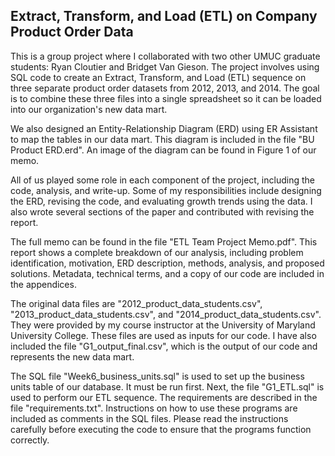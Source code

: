 Extract, Transform, and Load (ETL) on Company Product Order Data
----------------

This is a group project where I collaborated with two other UMUC graduate students: Ryan Cloutier and Bridget Van Gieson.  The project involves using SQL code to create an Extract, Transform, and Load (ETL) sequence on three separate product order datasets from 2012, 2013, and 2014.  The goal is to combine these three files into a single spreadsheet so it can be loaded into our organization's new data mart.

We also designed an Entity-Relationship Diagram (ERD) using ER Assistant to map the tables in our data mart.  This diagram is included in the file "BU Product ERD.erd".  An image of the diagram can be found in Figure 1 of our memo.

All of us played some role in each component of the project, including the code, analysis, and write-up.  Some of my responsibilities include designing the ERD, revising the code, and evaluating growth trends using the data.  I also wrote several sections of the paper and contributed with revising the report.

The full memo can be found in the file "ETL Team Project Memo.pdf".  This report shows a complete breakdown of our analysis, including problem identification, motivation, ERD description, methods, analysis, and proposed solutions.  Metadata, technical terms, and a copy of our code are included in the appendices.

The original data files are "2012_product_data_students.csv", "2013_product_data_students.csv", and "2014_product_data_students.csv".  They were provided by my course instructor at the University of Maryland University College.  These files are used as inputs for our code.  I have also included the file "G1_output_final.csv", which is the output of our code and represents the new data mart.

The SQL file "Week6_business_units.sql" is used to set up the business units table of our database.  It must be run first.  Next, the file "G1_ETL.sql" is used to perform our ETL sequence.  The requirements are described in the file "requirements.txt".  Instructions on how to use these programs are included as comments in the SQL files.  Please read the instructions carefully before executing the code to ensure that the programs function correctly.